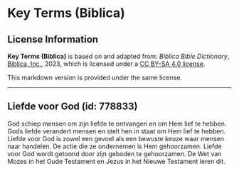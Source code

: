 # Key Terms (Biblica)

## License Information

**Key Terms (Biblica)** is based on and adapted from: _Biblica Bible Dictionary_, [Biblica, Inc.](https://www.biblica.com/), 2023, which is licensed under a [CC BY-SA 4.0 license](https://creativecommons.org/licenses/by-sa/4.0/legalcode.en).

This markdown version is provided under the same license.



--------------------------------

## Liefde voor God (id: 778833)

God schiep mensen om zijn liefde te ontvangen en om Hem lief te hebben. Gods liefde verandert mensen en stelt hen in staat om Hem lief te hebben. Liefde voor God is zowel een gevoel als een bewuste keuze waar mensen naar handelen. De actie die ze ondernemen is Hem gehoorzamen. Liefde voor God wordt getoond door zijn geboden te gehoorzamen. De Wet van Mozes in het Oude Testament en Jezus in het Nieuwe Testament leren dit.


